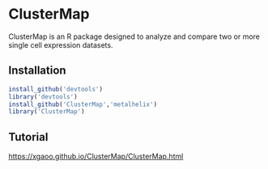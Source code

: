 # ClusterMap

ClusterMap is an R package designed to analyze and compare two or more single cell expression datasets. 

## Installation

```R
install_github('devtools')  
library('devtools')  
install_github('ClusterMap','metalhelix')  
library('ClusterMap')  
```

## Tutorial

https://xgaoo.github.io/ClusterMap/ClusterMap.html